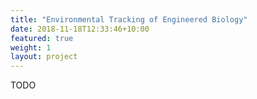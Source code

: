 ```yaml
---
title: "Environmental Tracking of Engineered Biology"
date: 2018-11-18T12:33:46+10:00
featured: true
weight: 1
layout: project
---
```


TODO